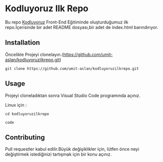 # Kodluyoruz Ilk Repo
Bu repo [Kodluyoruz](https://www.kodluyoruz.org) Front-End Eğitiminde oluşturduğumuz ilk repo.İçerisinde bir adet README dosyası,bir adet de index.html barındırıyor.

## Installation

Öncelikle Projeyi clonelayın.(https://github.com/umit-aslan/kodluyoruzilkrepo.git)

`git clone https://github.com/umit-aslan/kodluyoruzilkrepo.git `

## Usage
Projeyi cloneladıktan sonra Visual Studio Code programında açınız.

Linux için :

`cd kodluyoruzilkrepo`

`code`


## Contributing

Pull requestler kabul edilir.Büyük değişiklikler için, lütfen önce neyi değiştirmek istediğinizi tartışmak için bir konu açınız.
